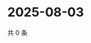 # 2025-08-03

共 0 条

<!-- BEGIN ZHIHUQUESTIONS -->
<!-- 最后更新时间 Sun Aug 03 2025 06:11:18 GMT+0800 (China Standard Time) -->

<!-- END ZHIHUQUESTIONS -->
